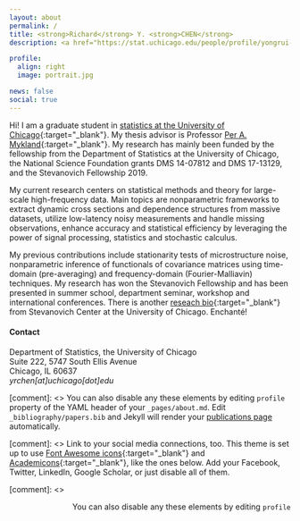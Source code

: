 ```yaml
---
layout: about
permalink: /
title: <strong>Richard</strong> Y. <strong>CHEN</strong>
description: <a href="https://stat.uchicago.edu/people/profile/yongrui-chen/" target="_blank">Ph.D. candidate</a>, <a href="https://physicalsciences.uchicago.edu" target="_blank">the University of Chicago</a>

profile:
  align: right
  image: portrait.jpg

news: false
social: true
---
```


Hi! I am a graduate student in [statistics at the University of Chicago](https://stat.uchicago.edu){:target="_blank"}. My thesis advisor is Professor [Per A. Mykland](https://www.stat.uchicago.edu/~mykland/){:target="_blank"}. My research has mainly been funded by the fellowship from the Department of Statistics at the University of Chicago, the National Science Foundation grants DMS 14-07812 and DMS 17-13129, and the Stevanovich Fellowship 2019.


My current research centers on statistical methods and theory for large-scale high-frequency data. Main topics are nonparametric frameworks to extract dynamic cross sections and dependence structures from massive datasets, utilize low-latency noisy measurements and handle missing observations, enhance accuracy and statistical efficiency by leveraging the power of signal processing, statistics and stochastic calculus.

My previous contributions include stationarity tests of microstructure noise, nonparametric inference of functionals of covariance matrices using time-domain (pre-averaging) and frequency-domain (Fourier-Malliavin)  techniques. My research has won the Stevanovich Fellowship and has been presented in summer school, department seminar, workshop and international conferences. There is another [reseach bio](https://stevanovichcenter.uchicago.edu/stevanovich-fellowship-awardees/richard-chen/){:target="_blank"} from Stevanovich Center at the University of Chicago. Enchanté!

#### Contact
Department of Statistics, the University of Chicago <br />
Suite 222, 5747 South Ellis Avenue <br />
Chicago, IL 60637 <br />
*yrchen[at]uchicago[dot]edu*


[comment]: <> You can also disable any these elements by editing `profile` property of the YAML header of your `_pages/about.md`. Edit `_bibliography/papers.bib` and Jekyll will render your [publications page](/publications/) automatically.

[comment]: <> Link to your social media connections, too. This theme is set up to use [Font Awesome icons](http://fortawesome.github.io/Font-Awesome/){:target="\_blank"} and [Academicons](https://jpswalsh.github.io/academicons/){:target="_blank"}, like the ones below. Add your Facebook, Twitter, LinkedIn, Google Scholar, or just disable all of them.

[comment]: <> <p align='right'> &nbsp;&nbsp;You can also disable any these elements by editing `profile`</p>
